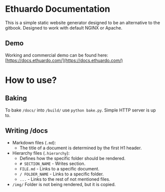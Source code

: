 # Ethuardo Documentation

This is a simple static website generator designed to be an alternative to the gitbook. Designed to work with default NGINX or Apache.

## Demo

Working and commercial demo can be found here: [https://docs.ethuardo.com/](https://docs.ethuardo.com/)

# How to use?

## Baking

To bake `/docs/` into `/build/` use `python bake.py`. Simple HTTP server is up to.

## Writing /docs

- Markdown files (`.md`):
    - The title of a document is determined by the first H1 header.
- Hierarchy files (`.hierarchy`):
    - Defines how the specific folder should be rendered.
    - `# SECTION_NAME` - Writes section.
    - `FILE.md` - Links to a specific document.
    - `/ FOLDER_NAME` - Links to a specific folder.
    - `...` - Links to the rest of not mentioned files.
- `/img/` Folder is not being rendered, but it is copied.

